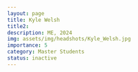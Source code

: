 ```yaml
---
layout: page
title: Kyle Welsh
title2:  
description: ME, 2024
img: assets/img/headshots/Kyle_Welsh.jpg
importance: 5
category: Master Students
status: inactive
---
```



